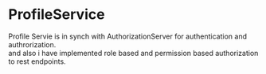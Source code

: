 # ProfileService
Profile Servie is in synch with AuthorizationServer for authentication and authrorization.<br/>
and also i have implemented role based and permission based authorization to rest endpoints.<br/>
